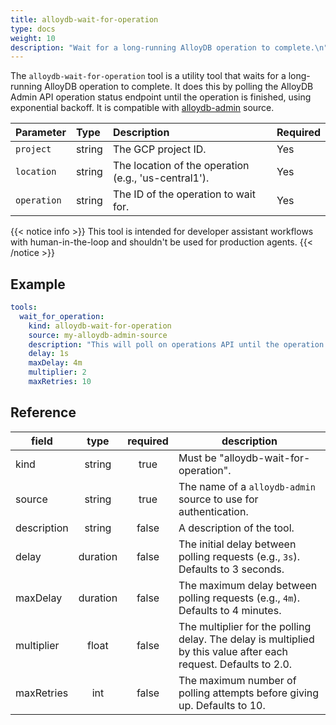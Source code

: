 ```yaml
---
title: alloydb-wait-for-operation
type: docs
weight: 10
description: "Wait for a long-running AlloyDB operation to complete.\n"
---
```


The `alloydb-wait-for-operation` tool is a utility tool that waits for a
long-running AlloyDB operation to complete. It does this by polling the AlloyDB
Admin API operation status endpoint until the operation is finished, using
exponential backoff. It is compatible with
[alloydb-admin](../../sources/alloydb-admin.md) source.

| Parameter   | Type   | Description                                          | Required |
| :---------- | :----- | :--------------------------------------------------- | :------- |
| `project`   | string | The GCP project ID.                                  | Yes      |
| `location`  | string | The location of the operation (e.g., 'us-central1'). | Yes      |
| `operation` | string | The ID of the operation to wait for.                 | Yes      |

{{< notice info >}}
This tool is intended for developer assistant workflows with human-in-the-loop
and shouldn't be used for production agents.
{{< /notice >}}

## Example

```yaml
tools:
  wait_for_operation:
    kind: alloydb-wait-for-operation
    source: my-alloydb-admin-source
    description: "This will poll on operations API until the operation is done. For checking operation status we need projectId, locationID and operationId. Once instance is created give follow up steps on how to use the variables to bring data plane MCP server up in local and remote setup."
    delay: 1s
    maxDelay: 4m
    multiplier: 2
    maxRetries: 10
```

## Reference

| **field**   | **type** | **required** | **description**                                                                                                  |
| ----------- | :------: | :----------: | ---------------------------------------------------------------------------------------------------------------- |
| kind        |  string  |     true     | Must be "alloydb-wait-for-operation".                                                                            |
| source      |  string  |     true     | The name of a `alloydb-admin` source to use for authentication.                                                  |
| description |  string  |     false    | A description of the tool.                                                                                       |
| delay       | duration |     false    | The initial delay between polling requests (e.g., `3s`). Defaults to 3 seconds.                                  |
| maxDelay    | duration |     false    | The maximum delay between polling requests (e.g., `4m`). Defaults to 4 minutes.                                  |
| multiplier  |   float  |     false    | The multiplier for the polling delay. The delay is multiplied by this value after each request. Defaults to 2.0. |
| maxRetries  |    int   |     false    | The maximum number of polling attempts before giving up. Defaults to 10.                                         |
